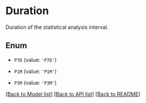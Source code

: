 # Duration

Duration of the statistical analysis interval.

## Enum

* `P7D` (value: `'P7D'`)

* `P1M` (value: `'P1M'`)

* `P3M` (value: `'P3M'`)

[[Back to Model list]](../README.md#documentation-for-models) [[Back to API list]](../README.md#documentation-for-api-endpoints) [[Back to README]](../README.md)


